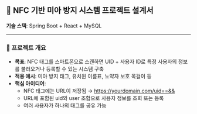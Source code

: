 ## **📘 NFC 기반 미아 방지 시스템 프로젝트 설계서**

**기술 스택**: Spring Boot + React + MySQL

---

### **🎯 프로젝트 개요**

- **목표**: NFC 태그를 스마트폰으로 스캔하면 UID + 사용자 ID로 특정 사용자의 정보를 불러오거나 등록할 수 있는 시스템 구축
- **적용 예시**: 미아 방지 태그, 유치원 이름표, 노약자 보호 목걸이 등
- **핵심 아이디어**:
    - NFC 태그에는 URL이 저장됨 → https://yourdomain.com/uid==&&
    - URL에 포함된 uid와 user 조합으로 사용자 정보를 조회 또는 등록
    - 여러 사용자가 하나의 태그를 공유 가능

